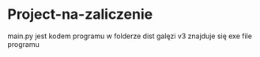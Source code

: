 # Project-na-zaliczenie
main.py jest kodem programu 
w folderze dist galęzi v3 znajduje się exe file programu

